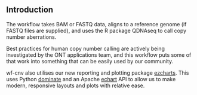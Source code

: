 ## Introduction

The workflow takes BAM or FASTQ data, aligns to a reference genome (if FASTQ files are supplied), and uses the R package QDNAseq to call copy number aberrations.

Best practices for human copy number calling are actively being investigated by the ONT applications team, and this workflow puts some of that work into something that can be easily used by our community.

wf-cnv also utilises our new reporting and plotting package [ezcharts](https://github.com/epi2me-labs/ezcharts). This uses Python [dominate](https://github.com/Knio/dominate) and an Apache [echart](https://echarts.apache.org/en/index.html) API to allow us to make modern, responsive layouts and plots with relative ease.
